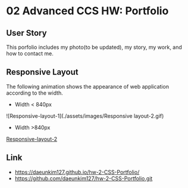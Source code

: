 # 02 Advanced CCS HW: Portfolio

## User Story

This porfolio includes my photo(to be updated), my story, my work, and how to contact me.

## Responsive Layout 

The following animation shows the appearance of web application according to the width.

* Width < 840px

![Responsive-layout-1](./assets/images/Responsive layout-2.gif)

* Width >840px

[Responsive-layout-2](./assets/)

## Link

 * https://daeunkim127.github.io/hw-2-CSS-Portfolio/
 * https://github.com/daeunkim127/hw-2-CSS-Portfolio.git